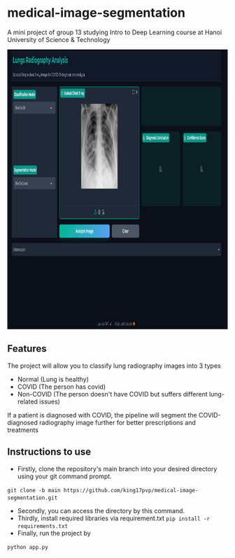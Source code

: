 # medical-image-segmentation
A mini project of group 13 studying Intro to Deep Learning course at Hanoi University of Science &amp; Technology

<p align="center">
  <img src="assets/UIOverview.png" alt = "UI" title = "Overview of the application" width="1020" height="640">
</p>

## Features
The project will allow you to classify lung radiography images into 3 types

* Normal (Lung is healthy)
* COVID (The person has covid)
* Non-COVID (The person doesn't have COVID but suffers different lung-related issues)

If a patient is diagnosed with COVID, the pipeline will segment the COVID-diagnosed radiography image further for better prescriptions and treatments

## Instructions to use

* Firstly, clone the repository's main branch into your desired directory using your git command prompt.

```git clone -b main https://github.com/king17pvp/medical-image-segmentation.git```

* Secondly, you can access the directory by this command.
* Thirdly, install required libraries via requirement.txt
```pip install -r requirements.txt```
* Finally, run the project by 

```python app.py```
## 
